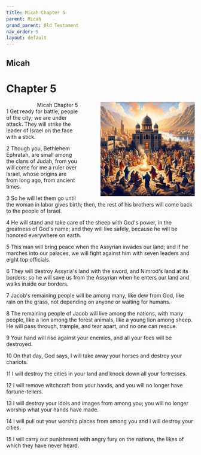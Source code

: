 ```yaml
---
title: Micah Chapter 5
parent: Micah
grand_parent: Old Testament
nav_order: 5
layout: default
---
```


## Micah

# Chapter 5

<div style="clear: both; text-align: right;">
    <img src="/assets/Image/Micah/500/5.jpg" alt="Micah Chapter 5" class="chapter-image" style="max-width: 50%; height: auto; float: right; margin: 0 0 10px 10px; padding-left: 10%;">
    <figcaption style="font-size: 14px;">Micah Chapter 5</figcaption>
</div>
1 Get ready for battle, people of the city; we are under attack. They will strike the leader of Israel on the face with a stick.

2 Though you, Bethlehem Ephratah, are small among the clans of Judah, from you will come for me a ruler over Israel, whose origins are from long ago, from ancient times.

3 So he will let them go until the woman in labor gives birth; then, the rest of his brothers will come back to the people of Israel.

4 He will stand and take care of the sheep with God's power, in the greatness of God's name; and they will live safely, because he will be honored everywhere on earth.

5 This man will bring peace when the Assyrian invades our land; and if he marches into our palaces, we will fight against him with seven leaders and eight top officials.

6 They will destroy Assyria's land with the sword, and Nimrod's land at its borders: so he will save us from the Assyrian when he enters our land and walks inside our borders.

7 Jacob's remaining people will be among many, like dew from God, like rain on the grass, not depending on anyone or waiting for humans.

8 The remaining people of Jacob will live among the nations, with many people, like a lion among the forest animals, like a young lion among sheep. He will pass through, trample, and tear apart, and no one can rescue.

9 Your hand will rise against your enemies, and all your foes will be destroyed.

10 On that day, God says, I will take away your horses and destroy your chariots.

11 I will destroy the cities in your land and knock down all your fortresses.

12 I will remove witchcraft from your hands, and you will no longer have fortune-tellers.

13 I will destroy your idols and images from among you; you will no longer worship what your hands have made.

14 I will pull out your worship places from among you and I will destroy your cities.

15 I will carry out punishment with angry fury on the nations, the likes of which they have never heard.


